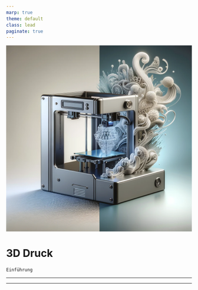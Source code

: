 ```yaml
---
marp: true
theme: default
class: lead
paginate: true         
---
```


![bg ](https://github.com/Nr44suessauer/MarkdownSheets/blob/main/Presentations/Pictures/drucker.jpg?raw=true)

# 3D Druck 
    Einführung

---




---